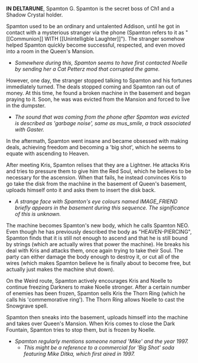 **IN DELTARUNE**, Spamton G. Spamton is the secret boss of Ch1 and a <a onclick="loadFile('Shadow Crystal.md')">Shadow Crystal</a> holder.

Spamton used to be an ordinary and untalented Addison, until he got in contact with a mysterious stranger via the phone (Spamton refers to it as "\[\[Communion]] WITH \[\[Unintelligble Laughter]]"). The stranger somehow helped Spamton quickly become successful, respected, and even moved into a room in the Queen's Mansion.
- _Somewhere during this, Spamton seems to have first contacted <a onclick="loadFile('Noelle Holiday.md')">Noelle</a> by sending her a Cat Petterz mod that corrupted the game._

However, one day, the stranger stopped talking to Spamton and his fortunes immediately turned. The deals stopped coming and Spamton ran out of money. At this time, he found a broken machine in the basement and began praying to it. Soon, he was was evicted from the Mansion and forced to live in the dumpster.
- _The sound that was coming from the phone after Spamton was evicted is described as 'garbage noise', same as <a onclick="loadFile('mus_smile.md')">mus\_smile</a>, a track associated with <a onclick="loadFile('Doctor W. D. Gaster.md')">Gaster</a>._

In the aftermath, Spamton went insane and became obsessed with making deals, achieving freedom and becoming a 'big shot', which he seems to equate with ascending to Heaven.

After meeting <a onclick="loadFile('Kris.md')">Kris</a>, Spamton relises that they are a Lightner. He attacks Kris and tries to pressure them to give him the <a onclick="loadFile('Red Soul.md')">Red Soul</a>, which he believes to be necessary for the ascension. When that fails, he instead convinces Kris to go take the disk from the machiine in the basement of Queen's basement, uploads himself onto it and asks them to insert the disk back.
- _A strange face with Spamton's eye colours named <a onclick="loadFile('FRIEND.md')">IMAGE\_FRIEND</a> briefly appears in the basement during this sequence. The significance of this is unknown._

The machine becomes Spamton's new body, which he calls Spamton NEO. Even though he has previously described the body as "HEAVEN-PIERCING", Spamton finds that it is still not enough to ascend and that he is still bound by strings (which are actually wires that power the machine). He breaks his deal with Kris and attacks them, once again trying to take their <a onclick="loadFile('Red Soul.md')">Soul</a>. The party can either damage the body enough to destroy it, or cut all of the wires (which makes Spamton believe he is finally about to become free, but actually just makes the machine shut down).

On the Weird route, Spamton actively encourages <a onclick="loadFile('Kris.md')">Kris</a> and <a onclick="loadFile('Noelle Holiday.md')">Noelle</a> to continue freezing Darkners to make Noelle stronger. After a certain number of enemies has been frozen, Spamton sells Kris the Thorn Ring (which he calls his 'commemorative ring'). The Thorn Ring allows Noelle to cast the Snowgrave spell.

Spamton then sneaks into the basement, uploads himself into the machine and takes over Queen's Mansion. When Kris comes to close the Dark Fountain, Spamton tries to stop them, but is frozen by Noelle.

- _Spamton regularly mentions someone named 'Mike' and the year 1997._
    - _This might be a reference to a commercial for 'Big Shot' soda featuring Mike Ditka, which first aired in 1997._